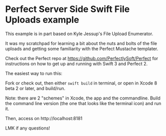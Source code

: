 # Perfect Server Side Swift File Uploads example

This example is in part based on Kyle Jessup's File Upload Enumerator.

It was my scratchpad for learning a bit about the nuts and bolts of the file uploads and 
getting some familiarity with the Perfect Mustache templater.

Check out the Perfect repo at https://github.com/PerfectlySoft/Perfect for 
instructions on how to get up and running with Swift 3 and Perfect 2.

The easiest way to run this:

Fork or check out, then either `swift build` in terminal, or open in Xcode 8 beta 2 or later, and build/run.

Note: there are 2 "schemes" in Xcode, the app and the commandline. Build the command line version 
(the one that looks like the terminal icon) and run it.

Then, access on http://localhost:8181

LMK if any questions!
